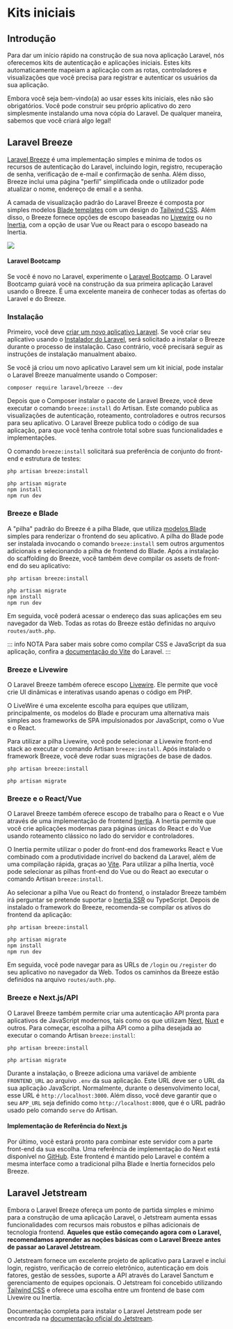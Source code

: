 # Kits iniciais

## Introdução

Para dar um início rápido na construção de sua nova aplicação Laravel, nós oferecemos kits de autenticação e aplicações iniciais. Estes kits automaticamente mapeiam a aplicação com as rotas, controladores e visualizações que você precisa para registrar e autenticar os usuários da sua aplicação.

Embora você seja bem-vindo(a) ao usar esses kits iniciais, eles não são obrigatórios. Você pode construir seu próprio aplicativo do zero simplesmente instalando uma nova cópia do Laravel. De qualquer maneira, sabemos que você criará algo legal!

## Laravel Breeze

[Laravel Breeze](https://github.com/laravel/breeze) é uma implementação simples e mínima de todos os recursos de autenticação do Laravel, incluindo login, registro, recuperação de senha, verificação de e-mail e confirmação de senha. Além disso, Breeze inclui uma página "perfil" simplificada onde o utilizador pode atualizar o nome, endereço de email e a senha.

A camada de visualização padrão do Laravel Breeze é composta por simples modelos [Blade templates](/docs/blade) com um design do [Tailwind CSS](https://tailwindcss.com). Além disso, o Breeze fornece opções de escopo baseadas no [Livewire](https://livewire.laravel.com) ou no [Inertia](https://inertiajs.com), com a opção de usar Vue ou React para o escopo baseado na Inertia.

<img src="/docs/assets/breeze-register.png">

#### Laravel Bootcamp

Se você é novo no Laravel, experimente o [Laravel Bootcamp](https://bootcamp.laravel.com). O Laravel Bootcamp guiará você na construção da sua primeira aplicação Laravel usando o Breeze. É uma excelente maneira de conhecer todas as ofertas do Laravel e do Breeze.

### Instalação

Primeiro, você deve [criar um novo aplicativo Laravel](/docs/installation). Se você criar seu aplicativo usando o [Instalador do Laravel](/docs/installation), será solicitado a instalar o Breeze durante o processo de instalação. Caso contrário, você precisará seguir as instruções de instalação manualment abaixo.

Se você já criou um novo aplicativo Laravel sem um kit inicial, pode instalar o Laravel Breeze manualmente usando o Composer:

```shell
composer require laravel/breeze --dev
```

Depois que o Composer instalar o pacote de Laravel Breeze, você deve executar o comando `breeze:install` do Artisan. Este comando publica as visualizações de autenticação, roteamento, controladores e outros recursos para seu aplicativo. O Laravel Breeze publica todo o código de sua aplicação, para que você tenha controle total sobre suas funcionalidades e implementações.

O comando `breeze:install` solicitará sua preferência de conjunto do front-end e estrutura de testes:

```shell
php artisan breeze:install

php artisan migrate
npm install
npm run dev
```

### Breeze e Blade

A "pilha" padrão do Breeze é a pilha Blade, que utiliza [modelos Blade](/docs/blade) simples para renderizar o frontend do seu aplicativo. A pilha do Blade pode ser instalada invocando o comando `breeze:install` sem outros argumentos adicionais e selecionando a pilha de frontend do Blade. Após a instalação do scaffolding do Breeze, você também deve compilar os assets de front-end do seu aplicativo:

```shell
php artisan breeze:install

php artisan migrate
npm install
npm run dev
```

Em seguida, você poderá acessar o endereço das suas aplicações em seu navegador da Web. Todas as rotas do Breeze estão definidas no arquivo `routes/auth.php`.

::: info NOTA
Para saber mais sobre como compilar CSS e JavaScript da sua aplicação, confira a [documentação do Vite](/docs/vite#executando-o-vite) do Laravel.
:::

<a name="breeze-and-livewire"></a>
### Breeze e Livewire

O Laravel Breeze também oferece escopo [Livewire](https://livewire.laravel.com). Ele permite que você crie UI dinâmicas e interativas usando apenas o código em PHP.

O LiveWire é uma excelente escolha para equipes que utilizam, principalmente, os modelos do Blade e procuram uma alternativa mais simples aos frameworks de SPA impulsionados por JavaScript, como o Vue e o React.

Para utilizar a pilha Livewire, você pode selecionar a Livewire front-end stack ao executar o comando Artisan `breeze:install`. Após instalado o framework Breeze, você deve rodar suas migrações de base de dados.

```shell
php artisan breeze:install

php artisan migrate
```

### Breeze e o React/Vue

O Laravel Breeze também oferece escopo de trabalho para o React e o Vue através de uma implementação de frontend [Inertia](https://inertiajs.com). A Inertia permite que você crie aplicações modernas para páginas únicas do React e do Vue usando roteamento clássico no lado do servidor e controladores.

O Inertia permite utilizar o poder do front-end dos frameworks React e Vue combinado com a produtividade incrível do backend da Laravel, além de uma compilação rápida, graças ao [Vite](https://vitejs.dev). Para utilizar a pilha Inertia, você pode selecionar as pilhas front-end do Vue ou do React ao executar o comando Artisan `breeze:install`.

Ao selecionar a pilha Vue ou React do frontend, o instalador Breeze também irá perguntar se pretende suportar o [Inertia SSR](https://inertiajs.com/server-side-rendering) ou TypeScript. Depois de instalado o framework do Breeze, recomenda-se compilar os ativos do frontend da aplicação:

```shell
php artisan breeze:install

php artisan migrate
npm install
npm run dev
```

Em seguida, você pode navegar para as URLs de `/login` ou `/register` do seu aplicativo no navegador da Web. Todos os caminhos da Breeze estão definidos na arquivo `routes/auth.php`.

### Breeze e Next.js/API

O Laravel Breeze também permite criar uma autenticação API pronta para aplicativos de JavaScript modernos, tais como os que utilizam [Next](https://nextjs.org), [Nuxt](https://nuxt.com) e outros. Para começar, escolha a pilha API como a pilha desejada ao executar o comando Artisan `breeze:install`:

```shell
php artisan breeze:install

php artisan migrate
```

Durante a instalação, o Breeze adiciona uma variável de ambiente `FRONTEND_URL` ao arquivo `.env` da sua aplicação. Este URL deve ser o URL da sua aplicação JavaScript. Normalmente, durante o desenvolvimento local, esse URL é `http://localhost:3000`. Além disso, você deve garantir que o seu `APP_URL` seja definido como `http://localhost:8000`, que é o URL padrão usado pelo comando `serve` do Artisan.

#### Implementação de Referência do Next.js

Por último, você estará pronto para combinar este servidor com a parte front-end da sua escolha. Uma referência de implementação do Next está disponível no [GitHub](https://github.com/laravel/breeze-next). Este frontend é mantido pelo Laravel e contém a mesma interface como a tradicional pilha Blade e Inertia fornecidos pelo Breeze.

## Laravel Jetstream

Embora o Laravel Breeze ofereça um ponto de partida simples e mínimo para a construção de uma aplicação Laravel, o Jetstream aumenta essas funcionalidades com recursos mais robustos e pilhas adicionais de tecnologia frontend. **Aqueles que estão começando agora com o Laravel, recomendamos aprender as noções básicas com o Laravel Breeze antes de passar ao Laravel Jetstream**.

O Jetstream fornece um excelente projeto de aplicativo para Laravel e inclui login, registro, verificação de correio eletrônico, autenticação em dois fatores, gestão de sessões, suporte a API através do Laravel Sanctum e gerenciamento de equipes opcionais. O Jetstream foi concebido utilizando [Tailwind CSS](https://tailwindcss.com) e oferece uma escolha entre um frontend de base com Livewire ou Inertia.

Documentação completa para instalar o Laravel Jetstream pode ser encontrada na [documentação oficial do Jetstream](https://jetstream.laravel.com).
